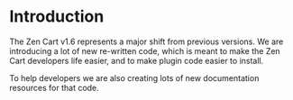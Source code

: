 Introduction
============

The Zen Cart v1.6 represents a major shift from previous versions. We are introducing a lot of new re-written code,
which is meant to make the Zen Cart developers life easier, and to make plugin code easier to install. 

To help developers we are also creating lots of new documentation resources for that code.
